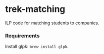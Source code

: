 # trek-matching
ILP code for matching students to companies.

### Requirements

Install glpk: `brew install glpk`.
